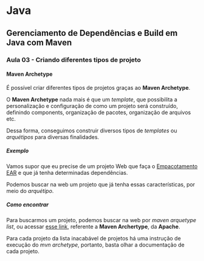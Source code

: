 # Java

## Gerenciamento de Dependências e Build em Java com Maven

### Aula 03 - Criando diferentes tipos de projeto

#### Maven Archetype
É possível criar diferentes tipos de projetos graças ao **Maven Archetype**. 

O **Maven Archetype** nada mais é que um *template*, que possibilita a personalização e configuração de como um projeto será construído, definindo components, organização de pacotes, organização de arquivos etc.

Dessa forma, conseguimos construir diversos tipos de *templates* ou *arquétipos* para diversas finalidades.

##### Exemplo

Vamos supor que eu precise de um projeto Web que faça o [Empacotamento EAR](https://medium.com/@rafaelvicio/jar-war-ear-e79fed877bd1) e que já tenha determinadas dependências.

Podemos buscar na web um projeto que já tenha essas características, por meio do *arquétipo*.

##### Como encontrar

Para buscarmos um projeto, podemos buscar na  web por *maven arquetype list*, ou acessar [esse link](https://maven.apache.org/archetypes/), referente a **Maven Archertype**, da **Apache**.

Para cada projeto da lista inacabável de projetos há uma instrução de execução do *mvn archetype*, portanto, basta olhar a documentação de cada projeto.